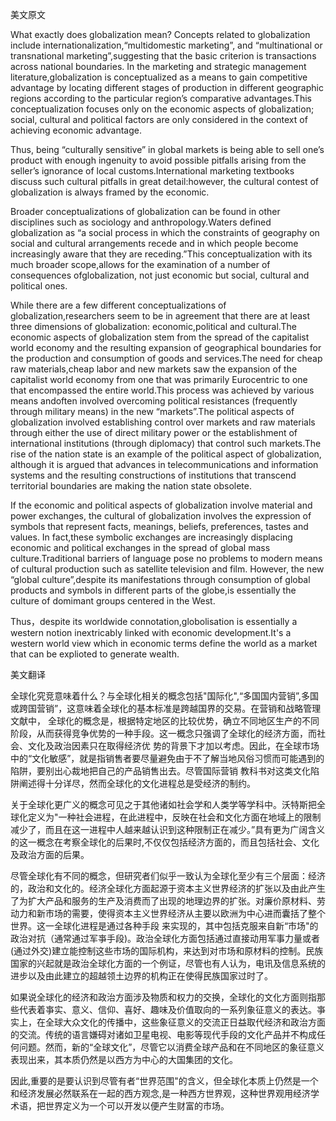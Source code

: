 美文原文

What exactly does globalization mean? Concepts related to globalization include internationalization,“multidomestic marketing”, and “multinational or transnational marketing”,suggesting that the basic criterion is transactions across national boundaries. In the marketing and strategic management literature,globalization is conceptualized as a means to gain competitive advantage by locating different stages of production in different geographic regions according to the particular region’s comparative advantages.This conceptualization focuses only on the economic aspects of globalization; social, cultural and political factors are only considered in the context of achieving economic advantage.

Thus, being “culturally sensitive” in global markets is being able to sell one’s product with enough ingenuity to avoid possible pitfalls arising from the seller’s ignorance of local customs.International marketing textbooks discuss such cultural pitfalls in great detail:however, the cultural contest of globalization is always framed by the economic.

Broader conceptualizations of globalization can be found in other disciplines such as sociology and anthropology.Waters defined globalization as “a social process in which the constraints of geography on social and cultural arrangements recede and in which people become increasingly aware that they are receding.”This conceptualization with its much broader scope,allows for the examination of a number of consequences ofglobalization, not just economic but social, cultural and political ones.

While there are a few different conceptualizations of globalization,researchers seem to be in agreement that there are at least three dimensions of globalization: economic,political and cultural.The economic aspects of globalization stem from the spread of the capitalist world economy and the resulting expansion of geographical boundaries for the production and consumption of goods and services.The need for cheap raw materials,cheap labor and new markets saw the expansion of the capitalist world economy from one that was primarily Eurocentric to one that encompassed the entire world.This process was achieved by various means andoften involved overcoming political resistances (frequently through military means) in the new “markets”.The political aspects of globalization involved establishing control over markets and raw materials through either the use of direct military power or the establishment of international institutions (through diplomacy) that control such markets.The rise of the nation state is an example of the political aspect of globalization, although it is argued that advances in telecommunications and information systems and the resulting constructions of institutions that transcend territorial boundaries are making the nation state obsolete.

If the economic and political aspects of globalization involve material and power exchanges, the cultural of globalization involves the expression of symbols that represent facts, meanings, beliefs, preferences, tastes and values. In fact,these symbolic exchanges are increasingly displacing economic and political exchanges in the spread of global mass culture.Traditional barriers of language pose no problems to modern means of cultural production such as satellite television and film. However, the new “global culture”,despite its manifestations through consumption of global products and symbols in different parts of the globe,is essentially the culture of domimant groups centered in the West.

Thus，despite its worldwide connotation,globolisation is essentially a western notion inextricably linked with economic development.It's a western world view which in economic terms define the world as a market that can be explioted to generate wealth.

美文翻译

全球化究竞意味着什么？与全球化相关的概念包括"国际化",“多国国内营销”,多国或跨国营销”，这意味着全球化的基本标准是跨越国界的交易。在营销和战略管理文献中， 全球化的概念是，根据特定地区的比较优势，确立不同地区生产的不同阶段，从而获得竞争优势的一种手段。这一概念只强调了全球化的经济方面，而社会、文化及政治因素只在取得经济优 势的背景下才加以考虑。因此，在全球市场中的“文化敏感”，就是指销售者要尽量避免由于不了解当地风俗习惯而可能遇到的陷阱，要别出心裁地把自己的产品销售出去。尽管国际营销 教科书对这类文化陷阱阐述得十分详尽，然而全球化的文化进程总是受经济的制约。

关于全球化更广义的概念可见之于其他诸如社会学和人类学等学科中。沃特斯把全球化定义为"一种社会进程，在此进程中，反映在社会和文化方面在地域上的限制减少了，而且在这一进程中人越来越认识到这种限制正在减少。”具有更为广阔含义的这一概念在考察全球化的后果时,不仅仅包括经济方面的，而且包括社会、文化及政治方面的后果。

尽管全球化有不同的概念，但研究者们似乎一致认为全球化至少有三个层面：经济的，政治和文化的。经济全球化方面起源于资本主义世界经济的扩张以及由此产生了为扩大产品和服务的生产及消费而了出现的地理边界的扩张。对廉价原材料、劳动力和新市场的需要，使得资本主义世界经济从主要以欧洲为中心进而囊括了整个世界。这一全球化进程是通过各种手段 来实现的，其中包括克服来自新“市场"的政治对抗（通常通过军亊手段)。政治全球化方面包括通过直接动用军事力量或者 (通过外交)建立能控制这些市场的国际机构，来达到对市场和原材料的控制。民族国家的兴起就是政治全球化方面的一个例证，尽管也有人认为，电讯及信息系统的进步以及由此建立的超越领土边界的机构正在使得民族国家过时了。

如果说全球化的经济和政治方面涉及物质和权力的交换，全球化的文化方面则指那些代表着亊实、意义、信仰、喜好、趣味及价值取向的一系列象征意义的表达。亊实上，在全球大众文化的传播中，这些象征意义的交流正日益取代经济和政治方面的交流。传统的语言嫌碍对诸如卫星电视、电影等现代手段的文化产品并不构成任何问题。然而，新的“全球文化”，尽管它以消费全球产品和在不同地区的象征意义表现出来，其本质仍然是以西方为中心的大国集团的文化。

因此,重要的是要认识到尽管有者“世界范围"的含义，但全球化本质上仍然是一个和经济发展必然联系在一起的西方观念,是一种西方世界观，这种世界观用经济学术语，把世界定义为一个可以开发以便产生财富的市场。 

